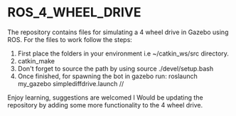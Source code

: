 # ROS_4_WHEEL_DRIVE
The repository contains files for simulating a 4 wheel drive in Gazebo using ROS.
For the files to work follow the steps:
1. First place the folders in your environment i.e ~/catkin_ws/src directory.
2. catkin_make
3. Don't forget to source the path by using source ./devel/setup.bash
4. Once finished, for spawning the bot in gazebo run: roslaunch my_gazebo simplediffdrive.launch //

Enjoy learning, suggestions are welcomed I Would be updating the repository by adding some more functionality to the 4 wheel drive.
